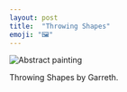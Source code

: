 ```yaml
---
layout: post
title:  "Throwing Shapes"
emoji: "🖼️"
---
```


![Abstract painting]({{site.home}}/assets/img/throwing-shapes.jpg)

Throwing Shapes by Garreth.